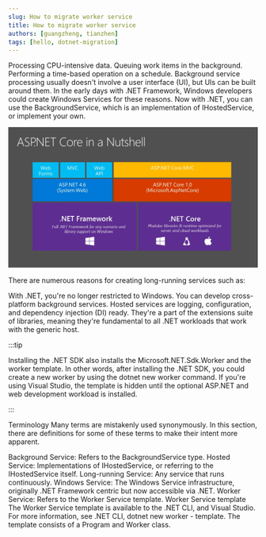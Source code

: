 ```yaml
---
slug: How to migrate worker service
title: How to migrate worker service
authors: [guangzheng, tianzhen]
tags: [hello, dotnet-migration]
---
```


Processing CPU-intensive data.
Queuing work items in the background.
Performing a time-based operation on a schedule.
Background service processing usually doesn't involve a user interface (UI), but UIs can be built around them. In the early days with .NET Framework, Windows developers could create Windows Services for these reasons. Now with .NET, you can use the BackgroundService, which is an implementation of IHostedService, or implement your own.

![framework2core](./framework2core.png)

There are numerous reasons for creating long-running services such as:

With .NET, you're no longer restricted to Windows. You can develop cross-platform background services. Hosted services are logging, configuration, and dependency injection (DI) ready. They're a part of the extensions suite of libraries, meaning they're fundamental to all .NET workloads that work with the generic host.

:::tip

Installing the .NET SDK also installs the Microsoft.NET.Sdk.Worker and the worker template. In other words, after installing the .NET SDK, you could create a new worker by using the dotnet new worker command. If you're using Visual Studio, the template is hidden until the optional ASP.NET and web development workload is installed.

:::

Terminology
Many terms are mistakenly used synonymously. In this section, there are definitions for some of these terms to make their intent more apparent.

Background Service: Refers to the BackgroundService type.
Hosted Service: Implementations of IHostedService, or referring to the IHostedService itself.
Long-running Service: Any service that runs continuously.
Windows Service: The Windows Service infrastructure, originally .NET Framework centric but now accessible via .NET.
Worker Service: Refers to the Worker Service template.
Worker Service template
The Worker Service template is available to the .NET CLI, and Visual Studio. For more information, see .NET CLI, dotnet new worker - template. The template consists of a Program and Worker class.

